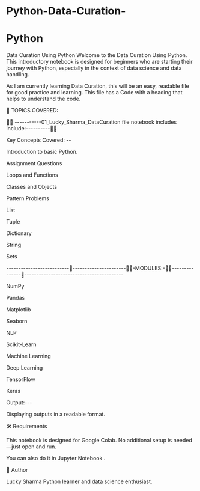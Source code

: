 # Python-Data-Curation-

# Python

Data Curation Using Python
Welcome to the Data Curation Using Python. This introductory notebook is designed for beginners who are starting their journey with Python, especially in the context of data science and data handling.

As I am currently learning Data Curation, this will be an easy, readable file for good practice and learning. This file has a Code with a heading that helps to understand the code.

📘 TOPICS COVERED:

👨‍💻 -----------01_Lucky_Sharma_DataCuration file notebook includes include:----------👨‍💻

Key Concepts Covered: --

Introduction to basic Python.

Assignment Questions

Loops and Functions

Classes and Objects

Pattern Problems

List

Tuple

Dictionary

String

Sets

--------------------------📘----------------------👨‍💻-MODULES:-👨‍💻---------------📘-----------------------------------------

NumPy

Pandas

Matplotlib

Seaborn

NLP

Scikit-Learn

Machine Learning

Deep Learning

TensorFlow

Keras

Output:---

Displaying outputs in a readable format.

🛠️ Requirements

This notebook is designed for Google Colab. No additional setup is needed—just open and run.

You can also do it in Jupyter Notebook .

📌 Author

Lucky Sharma
Python learner and data science enthusiast.
